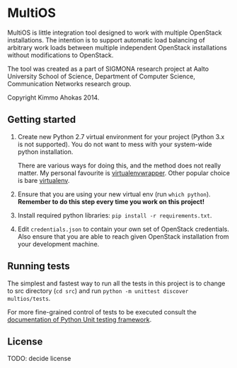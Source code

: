 # MultiOS #

MultiOS is little integration tool designed to work with multiple OpenStack 
installations. The intention is to support automatic load balancing of 
arbitrary work loads between multiple independent OpenStack installations 
without modifications to OpenStack.

The tool was created as a part of SIGMONA research project at Aalto University 
School of Science, Department of Computer Science, Communication Networks
research group.

Copyright Kimmo Ahokas 2014.

## Getting started ##

1.  Create new Python 2.7 virtual environment for your project (Python 3.x is
    not supported). You do not want to mess with your system-wide python 
    installation.

    There are various ways for doing this, and the method does not really 
    matter. My personal favourite is [virtualenvwrapper][]. Other popular 
    choice is bare [virtualenv][].
    
2.  Ensure that you are using your new virtual env (run `which python`). 
    **Remember to do this step every time you work on this project!**

3.  Install required python libraries: `pip install -r requirements.txt`.

4.  Edit `credentials.json` to contain your own set of OpenStack credentials. 
    Also ensure that you are able to reach given OpenStack installation from your
    development machine.
    
## Running tests ##

The simplest and fastest way to run all the tests in this project is to 
change to src directory (`cd src`) and run 
`python -m unittest discover multios/tests`.

For more fine-grained control of tests to be executed consult the 
[documentation of Python Unit testing framework][unittest].

## License ##

TODO: decide license
 
 


[virtualenvwrapper]: http://virtualenvwrapper.readthedocs.org/en/latest/ "virtualenvwrapper"
[virtualenv]: https://virtualenv.pypa.io/en/latest/ "virtualenv"
[unittest]: https://docs.python.org/2/library/unittest.html "Python unittest"
